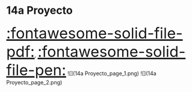 # 14a Proyecto
<a href="../14a Proyecto.pdf" style="font-size: 40px;">   :fontawesome-solid-file-pdf:</a>,
<a href="../14a Proyecto.html" style="font-size: 40px;">    :fontawesome-solid-file-pen:</a>
![](14a Proyecto_page_1.png)
![](14a Proyecto_page_2.png)

